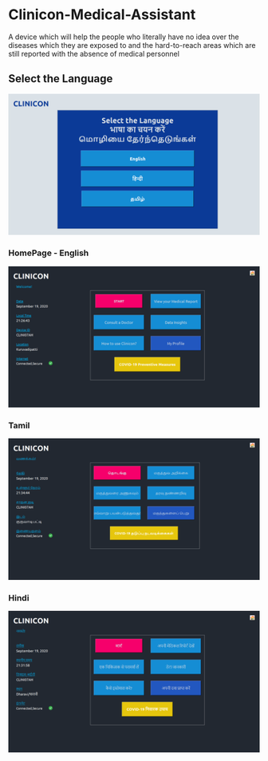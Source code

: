 # Clinicon-Medical-Assistant
A device which will help the people who literally have no idea over the diseases which they are exposed to and the hard-to-reach areas which are still reported with the absence of medical personnel

## Select the Language
![Language](https://github.com/iSriBalaji/Clinicon-Medical-Assistant/blob/main/b.png)

### HomePage - English
![HomePage-English](https://github.com/iSriBalaji/Clinicon-Medical-Assistant/blob/main/c.png)

### Tamil
![HomePage-Tamil](https://github.com/iSriBalaji/Clinicon-Medical-Assistant/blob/main/d.png)

### Hindi
![HomePage-Hindi](https://github.com/iSriBalaji/Clinicon-Medical-Assistant/blob/main/e.png)
